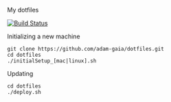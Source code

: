 My dotfiles

[![Build Status](https://travis-ci.com/adam-gaia/dotfiles.svg?branch=master)](https://travis-ci.com/adam-gaia/dotfiles)

Initializing a new machine
```
git clone https://github.com/adam-gaia/dotfiles.git
cd dotfiles
./initialSetup_[mac|linux].sh
```

Updating
```
cd dotfiles
./deploy.sh
```
